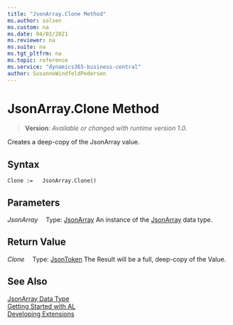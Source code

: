 ```yaml
---
title: "JsonArray.Clone Method"
ms.author: solsen
ms.custom: na
ms.date: 04/01/2021
ms.reviewer: na
ms.suite: na
ms.tgt_pltfrm: na
ms.topic: reference
ms.service: "dynamics365-business-central"
author: SusanneWindfeldPedersen
---
```

[//]: # (START>DO_NOT_EDIT)
[//]: # (IMPORTANT:Do not edit any of the content between here and the END>DO_NOT_EDIT.)
[//]: # (Any modifications should be made in the .xml files in the ModernDev repo.)
# JsonArray.Clone Method
> **Version**: _Available or changed with runtime version 1.0._

Creates a deep-copy of the JsonArray value.


## Syntax
```
Clone :=   JsonArray.Clone()
```

## Parameters
*JsonArray*
&emsp;Type: [JsonArray](jsonarray-data-type.md)
An instance of the [JsonArray](jsonarray-data-type.md) data type.

## Return Value
*Clone*
&emsp;Type: [JsonToken](../jsontoken/jsontoken-data-type.md)
The Result will be a full, deep-copy of the Value.


[//]: # (IMPORTANT: END>DO_NOT_EDIT)
## See Also
[JsonArray Data Type](jsonarray-data-type.md)  
[Getting Started with AL](../../devenv-get-started.md)  
[Developing Extensions](../../devenv-dev-overview.md)